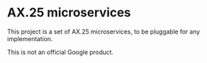 # AX.25 microservices

This project is a set of AX.25 microservices, to be pluggable for any
implementation.

This is not an official Google product.

